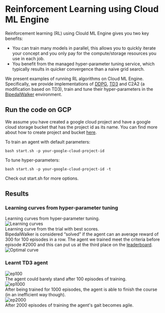 # Reinforcement Learning using Cloud ML Engine

Reinforcement learning (RL) using Clould ML Engine gives you two key benefits:  
* You can train many models in parallel, this allows you to quickly iterate your
  concept and you only pay for the compute/storage resources you use in each
  job.
* You benefit from the managed hyper-parameter tuning service, which typically
  results in quicker convergence than a naive grid search.  

We present examples of running RL algorithms on Cloud ML Engine. Specifically, we provide implementations of [DDPG](https://arxiv.org/abs/1509.02971), [TD3](https://arxiv.org/abs/1802.09477) and C2A2 (a modification based on TD3), train and tune their hyper-parameters in the [BipedalWalker](https://gym.openai.com/envs/BipedalWalker-v2) environment.

## Run the code on GCP

We assume you have created a google cloud project and have a google cloud
storage bucket that has the project id as its name. You can find more about how to
create project and bucket [here](https://cloud.google.com/docs/).  

To train an agent with default parameters:

```shell
bash start.sh -p your-google-cloud-project-id
```

To tune hyper-parameters:

```shell
bash start.sh -p your-google-cloud-project-id -t
```

Check out start.sh for more options.

## Results

### Learning curves from hyper-parameter tuning
Learning curves from hyper-parameter tuning.  
![Learning curves](https://storage.googleapis.com/gcp_blog/img/learning_curve.png)  
Learning curve from the trial with best scores.  
BipedalWalker is considered “solved” if the agent can an average reward of 300 for 100 episodes in a row.
The agent we trained meet the criteria before episode #2000 and this can put us at the third place on the [leaderboard](https://github.com/openai/gym/wiki/Leaderboard).
![Optimal curve](https://storage.googleapis.com/gcp_blog/img/optimal_curve.png)  

### Learnt TD3 agent
![ep100](https://storage.googleapis.com/gcp_blog/img/ep100.gif)  
The agent could barely stand after 100 episodes of training.  
![ep1000](https://storage.googleapis.com/gcp_blog/img/ep1000.gif)  
After being trained for 1000 episodes, the agent is able to finish the course (in an inefficient way though).  
![ep2000](https://storage.googleapis.com/gcp_blog/img/ep2000.gif)  
After 2000 episodes of training the agent's gait becomes agile.

